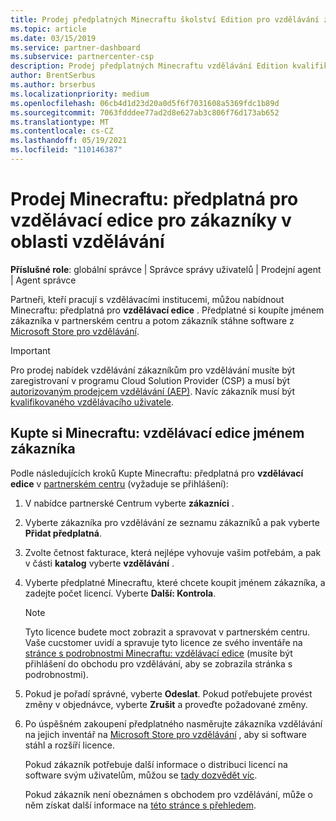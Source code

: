 ```yaml
---
title: Prodej předplatných Minecraftu školství Edition pro vzdělávání zákazníkům
ms.topic: article
ms.date: 03/15/2019
ms.service: partner-dashboard
ms.subservice: partnercenter-csp
description: Prodej předplatných Minecraftu vzdělávání Edition kvalifikovaným zákazníkům, kteří si je můžou stáhnout z obchodu Microsoftu pro vzdělávání.
author: BrentSerbus
ms.author: brserbus
ms.localizationpriority: medium
ms.openlocfilehash: 06cb4d1d23d20a0d5f6f7031608a5369fdc1b89d
ms.sourcegitcommit: 7063fdddee77ad2d8e627ab3c806f76d173ab652
ms.translationtype: MT
ms.contentlocale: cs-CZ
ms.lasthandoff: 05/19/2021
ms.locfileid: "110146387"
---
```

# <a name="sell-minecraft-education-edition-subscriptions-to-education-customers"></a>Prodej Minecraftu: předplatná pro vzdělávací edice pro zákazníky v oblasti vzdělávání

**Příslušné role**: globální správce | Správce správy uživatelů | Prodejní agent | Agent správce

Partneři, kteří pracují s vzdělávacími institucemi, můžou nabídnout Minecraftu: předplatná pro **vzdělávací edice** . Předplatné si koupíte jménem zákazníka v partnerském centru a potom zákazník stáhne software z [Microsoft Store pro vzdělávání](https://educationstore.microsoft.com). 

>[!IMPORTANT]
>Pro prodej nabídek vzdělávání zákazníkům pro vzdělávání musíte být zaregistrovaní v programu Cloud Solution Provider (CSP) a musí být [autorizovaným prodejcem vzdělávání (AEP)](https://www.mepn.com). Navíc zákazník musí být [kvalifikovaného vzdělávacího uživatele](https://www.microsoftvolumelicensing.com/DocumentSearch.aspx?Mode=3&DocumentTypeId=7).  

 
## <a name="buy-minecraft-education-edition-on-behalf-of-your-customer"></a>Kupte si **Minecraftu: vzdělávací edice** jménem zákazníka

Podle následujících kroků Kupte Minecraftu: předplatná pro **vzdělávací edice** v [partnerském centru](https://partnercenter.microsoft.com/pcv/dashboard/overview
) (vyžaduje se přihlášení):

  1.  V nabídce partnerské Centrum vyberte **zákazníci** .
  
  2.  Vyberte zákazníka pro vzdělávání ze seznamu zákazníků a pak vyberte **Přidat předplatná**.
  
  3.  Zvolte četnost fakturace, která nejlépe vyhovuje vašim potřebám, a pak v části **katalog** vyberte **vzdělávání** .

  4.  Vyberte předplatné Minecraftu, které chcete koupit jménem zákazníka, a zadejte počet licencí. Vyberte **Další: Kontrola**.

      >[!NOTE]
      >Tyto licence budete moct zobrazit a spravovat v partnerském centru. Vaše cucstomer uvidí a spravuje tyto licence ze svého inventáře na [stránce s podrobnostmi Minecraftu: vzdělávací edice](https://educationstore.microsoft.com/store/details/minecraft-education-edition/9nblggh4r2r6) (musíte být přihlášení do obchodu pro vzdělávání, aby se zobrazila stránka s podrobnostmi). 

  5.  Pokud je pořadí správné, vyberte **Odeslat**. Pokud potřebujete provést změny v objednávce, vyberte **Zrušit** a proveďte požadované změny.   

  6.  Po úspěšném zakoupení předplatného nasměrujte zákazníka vzdělávání na jejich inventář na [Microsoft Store pro vzdělávání](https://educationstore.microsoft.com) , aby si software stáhl a rozšíří licence.

      Pokud zákazník potřebuje další informace o distribuci licencí na software svým uživatelům, můžou se [tady dozvědět víc](/education/windows/school-get-minecraft#distribute-minecraft).  
  
      Pokud zákazník není obeznámen s obchodem pro vzdělávání, může o něm získat další informace na [této stránce s přehledem](/microsoft-store/windows-store-for-business-overview).  

